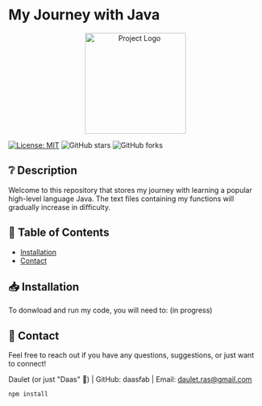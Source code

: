 # My Journey with Java

<p align="center">
  <img src="Java_logo.png" alt="Project Logo" width="200" height="200">
</p>

[![License: MIT](https://img.shields.io/badge/License-MIT-yellow.svg)](https://opensource.org/licenses/MIT)
![GitHub stars](https://img.shields.io/github/stars/your-username/your-repo?style=social)
![GitHub forks](https://img.shields.io/github/forks/your-username/your-repo?style=social)

## ❔ Description

Welcome to this repository that stores my journey with learning a popular high-level language Java. 
The text files containing my functions will gradually increase in difficulty.

## 📄 Table of Contents

- [Installation](#installation)
- [Contact](#contact)

## 📥 Installation

To donwload and run my code, you will need to: 
(in progress)

## 📲 Contact

Feel free to reach out if you have any questions, suggestions, or just want to connect!

Daulet (or just "Daas" 🌟) | GitHub: daasfab | Email: daulet.ras@gmail.com
     
```bash
npm install
